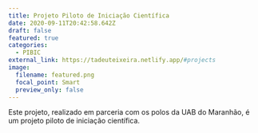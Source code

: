 ```yaml
---
title: Projeto Piloto de Iniciação Científica
date: 2020-09-11T20:42:58.642Z
draft: false
featured: true
categories:
  - PIBIC
external_link: https://tadeuteixeira.netlify.app/#projects
image:
  filename: featured.png
  focal_point: Smart
  preview_only: false
---
```

Este projeto, realizado em parceria com os polos da UAB do Maranhão, é um projeto piloto de iniciação científica.